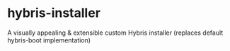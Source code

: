 # hybris-installer
A visually appealing &amp; extensible custom Hybris installer (replaces default hybris-boot implementation)
